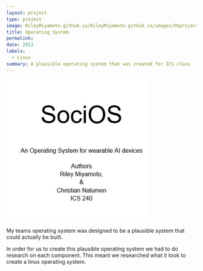 ```yaml
---
layout: project
type: project
image: RileyMiyamoto.github.io/RileyMiyamoto.github.io/images/OSproject.jpg
title: Operating System
permalink: 
date: 2013
labels:
  - Linux
summary: A plausible operating system that was created for ICS class
---
```

<img class = "ui  circular image" src = "../images/OSproject.jpg">

My teams operating system was designed to be a plausible system that could actually be built.

In order for us to create this plausible operating system we had to do research on each component. This meant we researched what it took to create a linux operating system.

 
